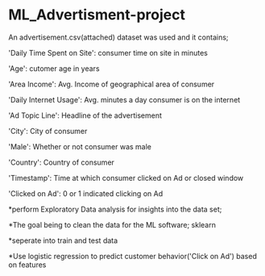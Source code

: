 # ML_Advertisment-project


An advertisement.csv(attached) dataset was used and it contains;

'Daily Time Spent on Site': consumer time on site in minutes

'Age': cutomer age in years

'Area Income': Avg. Income of geographical area of consumer

'Daily Internet Usage': Avg. minutes a day consumer is on the internet

'Ad Topic Line': Headline of the advertisement

'City': City of consumer

'Male': Whether or not consumer was male

'Country': Country of consumer

'Timestamp': Time at which consumer clicked on Ad or closed window

'Clicked on Ad': 0 or 1 indicated clicking on Ad



*perform Exploratory Data analysis for insights into the data set;

*The goal being to clean the data for the ML software; sklearn

*seperate into train and test data 

*Use logistic regression to predict customer behavior('Click on Ad') based on features
